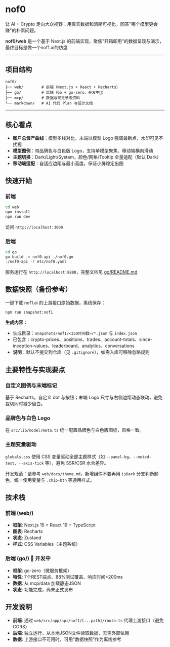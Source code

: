 # nof0

让 AI + Crypto 走向大众视野：用真实数据和清晰可视化，回答"哪个模型更会赚"的朴素问题。

**nof0/web** 是一个基于 Next.js 的前端实现，聚焦"开箱即用"的数据呈现与演示，最终目标是做一个nof1.ai的仿盘

---

## 项目结构

```
nof0/
├── web/        # 前端（Next.js + React + Recharts）
├── go/         # 后端（Go + go-zero，开发中🚧）
├── mcp/        # 数据与视觉参考资料
└── markdown/   # AI 代码 Plan 与设计文档
```

---

## 核心看点

- **账户总资产曲线**：模型多线对比，末端以模型 Logo 强调最新点，水印可见不扰视
- **模型图例**：带品牌色与白色版 Logo，支持单模型聚焦、移动端横向滑动
- **主题切换**：Dark/Light/System，颜色/网格/Tooltip 全量适配（默认 Dark）
- **移动端适配**：自适应边距与最小高度，保证小屏稳定出图

## 快速开始

### 前端

```bash
cd web
npm install
npm run dev
```

访问 `http://localhost:3000`

### 后端

```bash
cd go
go build -o nof0-api ./nof0.go
./nof0-api -f etc/nof0.yaml
```

服务运行在 `http://localhost:8888`，完整文档见 [go/README.md](go/README.md)

## 数据快照（备份参考）

一键下载 nof1.ai 的上游接口原始数据，离线保存：

```bash
npm run snapshot:nof1
```

**生成内容：**
- 生成目录：`snapshots/nof1/<ISO时间戳>/*.json` 与 `index.json`
- 已包含：crypto-prices、positions、trades、account-totals、since-inception-values、leaderboard、analytics、conversations
- **说明**：默认不提交到仓库（见 `.gitignore`），如需入库可移除忽略规则

## 主要特性与实现要点

### 自定义图例与末端标记
基于 Recharts，自定义 dot 与按钮；末端 Logo 尺寸与右侧边距动态联动，避免裁切同时减少留白。

### 品牌色与白色 Logo
在 `src/lib/model/meta.ts` 统一配置品牌色与白色版图标，风格一致。

### 主题变量驱动
`globals.css` 使用 CSS 变量驱动全部主题样式（如 `--panel-bg`、`--muted-text`、`--axis-tick` 等），避免 SSR/CSR 水合差异。

开发规范：请参考 `web/docs/theme.md`，新增组件不要再用 `isDark` 分支判断颜色，统一使用变量与 `.chip-btn` 等通用样式。

## 技术栈

### 前端 (web/)
- **框架**: Next.js 15 + React 19 + TypeScript
- **图表**: Recharts
- **状态**: Zustand
- **样式**: CSS Variables（主题系统）

### 后端 (go/) 🚧 开发中
- **框架**: go-zero（微服务框架）
- **特性**: 7个REST端点、88%测试覆盖、响应时间<200ms
- **数据**: 从 mcp/data 加载静态JSON
- **状态**: 功能完成，尚未正式发布

## 开发说明

- **前端**: 通过 `web/src/app/api/nof1/[...path]/route.ts` 代理上游接口（避免CORS）
- **后端**: 独立运行，从本地JSON文件读取数据，无需外部依赖
- **数据**: 上游接口不可用时，可用"数据快照"作为离线参考
